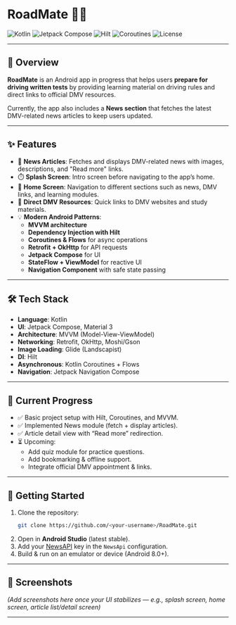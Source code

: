 # RoadMate 🚗📱
![Kotlin](https://img.shields.io/badge/Kotlin-1.9%2B-blueviolet?logo=kotlin&logoColor=white)
![Jetpack Compose](https://img.shields.io/badge/Jetpack%20Compose-UI-blue?logo=jetpackcompose&logoColor=white)
![Hilt](https://img.shields.io/badge/Hilt-DI-brightgreen?logo=dagger&logoColor=white)
![Coroutines](https://img.shields.io/badge/Coroutines-Asynchronous-orange?logo=kotlin&logoColor=white)
![License](https://img.shields.io/badge/License-MIT-lightgrey)

---

## 📖 Overview
**RoadMate** is an Android app in progress that helps users **prepare for driving written tests** by providing learning material on driving rules and direct links to official DMV resources.

Currently, the app also includes a **News section** that fetches the latest DMV-related news articles to keep users updated.

---

## ✨ Features
- 📰 **News Articles**: Fetches and displays DMV-related news with images, descriptions, and "Read more" links.
- ⏱️ **Splash Screen**: Intro screen before navigating to the app’s home.
- 🧭 **Home Screen**: Navigation to different sections such as news, DMV links, and learning modules.
- 🔗 **Direct DMV Resources**: Quick links to DMV websites and study materials.
- 💡 **Modern Android Patterns**:
    - **MVVM architecture**
    - **Dependency Injection with Hilt**
    - **Coroutines & Flows** for async operations
    - **Retrofit + OkHttp** for API requests
    - **Jetpack Compose** for UI
    - **StateFlow + ViewModel** for reactive UI
    - **Navigation Component** with safe state passing

---

## 🛠️ Tech Stack
- **Language**: Kotlin
- **UI**: Jetpack Compose, Material 3
- **Architecture**: MVVM (Model-View-ViewModel)
- **Networking**: Retrofit, OkHttp, Moshi/Gson
- **Image Loading**: Glide (Landscapist)
- **DI**: Hilt
- **Asynchronous**: Kotlin Coroutines + Flows
- **Navigation**: Jetpack Navigation Compose


---

## 📂 Current Progress
- ✅ Basic project setup with Hilt, Coroutines, and MVVM.
- ✅ Implemented News module (fetch + display articles).
- ✅ Article detail view with “Read more” redirection.
- ⏳ Upcoming:
    - Add quiz module for practice questions.
    - Add bookmarking & offline support.
    - Integrate official DMV appointment & links.

---

## 🚀 Getting Started
1. Clone the repository:
   ```bash
   git clone https://github.com/<your-username>/RoadMate.git
   ```
2. Open in **Android Studio** (latest stable).
3. Add your [NewsAPI](https://newsapi.org) key in the `NewsApi` configuration.
4. Build & run on an emulator or device (Android 8.0+).

---

## 📸 Screenshots
*(Add screenshots here once your UI stabilizes — e.g., splash screen, home screen, article list/detail screen)*
<img src="docs/ss1" alt="">
<img src="docs/ss2" alt="">

---

